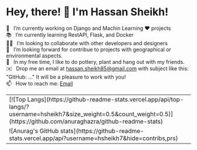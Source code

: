 # Hey, there! 👋 I'm Hassan Sheikh!
 🔭  I’m currently working on Django and Machin Learning ❤️ projects <br>
📚  I’m currently learning RestAPI, Flask, and Docker <br>
🙋‍♂️  I’m looking to collaborate with other developers and designers <br>
🤝  I’m looking forward for contribue to projects with geographical or environmental aspects.<br>
🌱  In my free time, I like to do pottery, plant and hang out with my friends. <br>
✉️  Drop me an email at hassan.sheikh85@gmail.com with subject like this: "GitHub: ..." It will be a pleasure to work with you!<br>
📫  How to reach me: <a href="mailto:hassan.sheikh85@gmail.com">Email</a>

<table>
  <tr>
  <td>
   [![Top Langs](https://github-readme-stats.vercel.app/api/top-langs/?username=hsheikh7&size_weight=0.5&count_weight=0.5)](https://github.com/anuraghazra/github-readme-stats)
   </td>
  </tr>
  <tr>
   <td>
    ![Anurag's GitHub stats](https://github-readme-stats.vercel.app/api?username=hsheikh7&hide=contribs,prs)
   </td>
  </tr>
</table>




